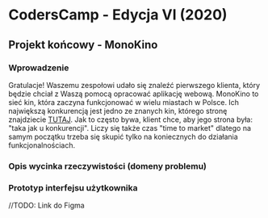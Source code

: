 # CodersCamp - Edycja VI (2020)

## Projekt końcowy - MonoKino

### Wprowadzenie
Gratulacje! Waszemu zespołowi udało się znaleźć pierwszego klienta, który będzie chciał z Waszą pomocą opracować aplikację webową.
MonoKino to sieć kin, która zaczyna funkcjonować w wielu miastach w Polsce. 
Ich największą konkurencją jest jedno ze znanych kin, którego stronę znajdziecie [TUTAJ](https://multikino.pl/repertuar/wroclaw-pasaz-grunwaldzki/teraz-gramy/alfabetyczny). Jak to często bywa, klient chce, aby jego strona była: "taka jak u konkurencji". Liczy się także czas "time to market" dlatego na samym początku trzeba się skupić tylko na koniecznych do działania funkcjonalnościach.  


### Opis wycinka rzeczywistości (domeny problemu)




### Prototyp interfejsu użytkownika

//TODO: Link do Figma

